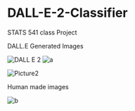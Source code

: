 # DALL-E-2-Classifier
STATS 541 class Project


DALL.E Generated Images

![DALL E 2](https://user-images.githubusercontent.com/92579731/232840309-8050f0ea-9d3d-4b08-85b6-7de6b3c275c8.png)
![a](https://user-images.githubusercontent.com/92579731/232845005-59d5fc92-e5dc-4629-b9c7-2fa113bc936d.PNG)

![Picture2](https://user-images.githubusercontent.com/92579731/232840868-e621f87a-1c1a-48f5-a9d3-aa3b63aba98a.png)


Human made images

![b](https://user-images.githubusercontent.com/92579731/232845095-861d5088-ed68-424b-a0eb-c247e6188ea0.PNG)


